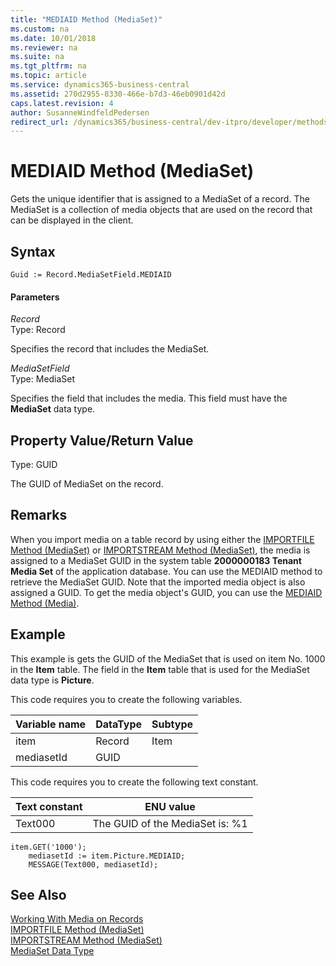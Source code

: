 ```yaml
---
title: "MEDIAID Method (MediaSet)"
ms.custom: na
ms.date: 10/01/2018
ms.reviewer: na
ms.suite: na
ms.tgt_pltfrm: na
ms.topic: article
ms.service: dynamics365-business-central
ms.assetid: 270d2955-8330-466e-b7d3-46eb0901d42d
caps.latest.revision: 4
author: SusanneWindfeldPedersen
redirect_url: /dynamics365/business-central/dev-itpro/developer/methods-auto/library
---
```


 

# MEDIAID Method (MediaSet)
Gets the unique identifier that is assigned to a MediaSet of a record. The MediaSet is a collection of media objects that are used on the record that can be displayed in the client.  

## Syntax  

```  
Guid := Record.MediaSetField.MEDIAID  
```  

#### Parameters  
 *Record*  
 Type: Record  

 Specifies the record that includes the MediaSet.  

 *MediaSetField*  
 Type: MediaSet  

 Specifies the field that includes the media. This field must have the **MediaSet** data type.  

## Property Value/Return Value  
 Type: GUID  

 The GUID of MediaSet on the record.  

## Remarks  
When you import media on a table record by using either the [IMPORTFILE Method \(MediaSet\)](devenv-IMPORTFILE-Method-MediaSet.md) or [IMPORTSTREAM Method \(MediaSet\)](devenv-IMPORTSTREAM-Method-MediaSet.md), the media is assigned to a MediaSet GUID in the system table **2000000183 Tenant Media Set** of the application database. You can use the MEDIAID method to retrieve the MediaSet GUID. Note that the imported media object is also assigned a GUID. To get the media object's GUID, you can use the [MEDIAID Method \(Media\)](devenv-MEDIAID-Method-Media.md).  

## Example  
This example is gets the GUID of the MediaSet that is used on item No. 1000 in the **Item** table. The field in the **Item** table that is used for the MediaSet data type is **Picture**.  

 This code requires you to create the following variables.  

|Variable name|DataType|Subtype|  
|-------------------|--------------|-------------|  
|item|Record|Item|  
|mediasetId|GUID||  

 This code requires you to create the following text constant.  

|Text constant|ENU value|  
|-------------------|---------------|  
|Text000|The GUID of the MediaSet is: %1|  

```  
item.GET('1000');  
    mediasetId := item.Picture.MEDIAID;  
    MESSAGE(Text000, mediasetId);  
```  

## See Also  
[Working With Media on Records](../devenv-working-with-media-on-records.md)  
[IMPORTFILE Method \(MediaSet\)](devenv-IMPORTFILE-Method-MediaSet.md)   
[IMPORTSTREAM Method \(MediaSet\)](devenv-IMPORTSTREAM-Method-MediaSet.md)   
[MediaSet Data Type](../datatypes/devenv-MediaSet-Data-Type.md)
